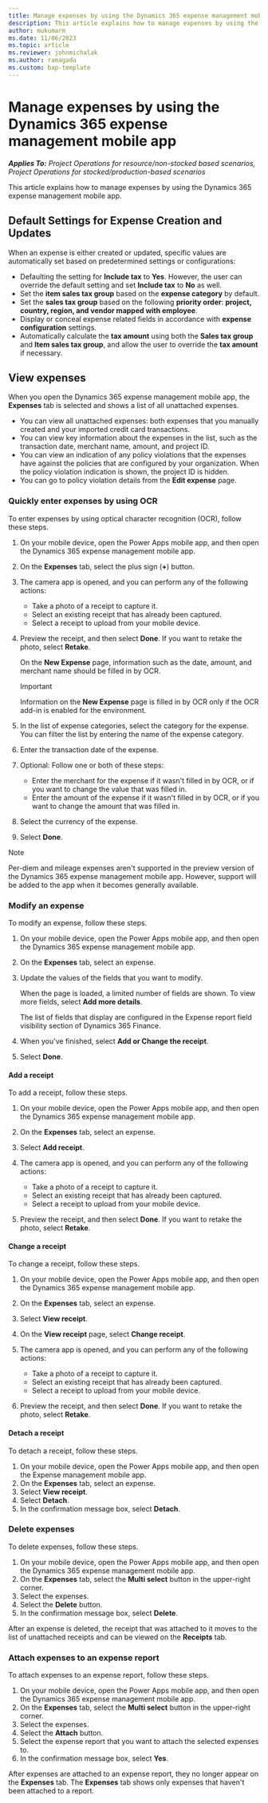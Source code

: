 ```yaml
---
title: Manage expenses by using the Dynamics 365 expense management mobile app
description: This article explains how to manage expenses by using the Dynamics 365 expense management mobile app.
author: mukumarm
ms.date: 11/06/2023
ms.topic: article
ms.reviewer: johnmichalak
ms.author: ramagadu
ms.custom: bap-template
---
```


# Manage expenses by using the Dynamics 365 expense management mobile app

_**Applies To:** Project Operations for resource/non-stocked based scenarios, Project Operations for stocked/production-based scenarios_

This article explains how to manage expenses by using the Dynamics 365 expense management mobile app.

## Default Settings for Expense Creation and Updates

When an expense is either created or updated, specific values are automatically set based on predetermined settings or configurations:

* Defaulting the setting for **Include tax** to **Yes**. However, the user can override the default setting and set **Include tax** to **No** as well.
* Set the **item sales tax group** based on the **expense category** by default.
* Set the **sales tax group** based on the following **priority order**: **project, country, region, and vendor mapped with employee**.
* Display or conceal expense related fields in accordance with **expense configuration** settings.
* Automatically calculate the **tax amount** using both the **Sales tax group** and **Item sales tax group**, and allow the user to override the **tax amount** if necessary.
 
## View expenses

When you open the Dynamics 365 expense management mobile app, the **Expenses** tab is selected and shows a list of all unattached expenses.

* You can view all unattached expenses: both expenses that you manually created and your imported credit card transactions.
* You can view key information about the expenses in the list, such as the transaction date, merchant name, amount, and project ID.
* You can view an indication of any policy violations that the expenses have against the policies that are configured by your organization. When the policy violation indication is shown, the project ID is hidden.
* You can go to policy violation details from the **Edit expense** page.

### Quickly enter expenses by using OCR

To enter expenses by using optical character recognition (OCR), follow these steps.

1. On your mobile device, open the Power Apps mobile app, and then open the Dynamics 365 expense management mobile app.
1. On the **Expenses** tab, select the plus sign (**+**) button.
1. The camera app is opened, and you can perform any of the following actions:

    * Take a photo of a receipt to capture it.
    * Select an existing receipt that has already been captured.
    * Select a receipt to upload from your mobile device.

1. Preview the receipt, and then select **Done**. If you want to retake the photo, select **Retake**.

    On the **New Expense** page, information such as the date, amount, and merchant name should be filled in by OCR.

    > [!IMPORTANT]
    > Information on the **New Expense** page is filled in by OCR only if the OCR add-in is enabled for the environment.

1. In the list of expense categories, select the category for the expense. You can filter the list by entering the name of the expense category.
1. Enter the transaction date of the expense.
1. Optional: Follow one or both of these steps:

    * Enter the merchant for the expense if it wasn't filled in by OCR, or if you want to change the value that was filled in.
    * Enter the amount of the expense if it wasn't filled in by OCR, or if you want to change the amount that was filled in.

1. Select the currency of the expense.
1. Select **Done**.

> [!NOTE]
> Per-diem and mileage expenses aren't supported in the preview version of the Dynamics 365 expense management mobile app. However, support will be added to the app when it becomes generally available.

### Modify an expense

To modify an expense, follow these steps.

1. On your mobile device, open the Power Apps mobile app, and then open the Dynamics 365 expense management mobile app.
1. On the **Expenses** tab, select an expense.
1. Update the values of the fields that you want to modify.

    When the page is loaded, a limited number of fields are shown. To view more fields, select **Add more details**.

    The list of fields that display are configured in the Expense report field visibility section of Dynamics 365 Finance.

1. When you've finished, select **Add or Change the receipt**.
1. Select **Done**.

#### Add a receipt

To add a receipt, follow these steps.

1. On your mobile device, open the Power Apps mobile app, and then open the Dynamics 365 expense management mobile app.
1. On the **Expenses** tab, select an expense.
1. Select **Add receipt**.
1. The camera app is opened, and you can perform any of the following actions:

    * Take a photo of a receipt to capture it.
    * Select an existing receipt that has already been captured.
    * Select a receipt to upload from your mobile device.

1. Preview the receipt, and then select **Done**. If you want to retake the photo, select **Retake**.

#### Change a receipt

To change a receipt, follow these steps.

1. On your mobile device, open the Power Apps mobile app, and then open the Dynamics 365 expense management mobile app.
1. On the **Expenses** tab, select an expense.
1. Select **View receipt**.
1. On the **View receipt** page, select **Change receipt**.
1. The camera app is opened, and you can perform any of the following actions:

    * Take a photo of a receipt to capture it.
    * Select an existing receipt that has already been captured.
    * Select a receipt to upload from your mobile device.

1. Preview the receipt, and then select **Done**. If you want to retake the photo, select **Retake**.

#### Detach a receipt

To detach a receipt, follow these steps.

1. On your mobile device, open the Power Apps mobile app, and then open the Expense management mobile app.
1. On the **Expenses** tab, select an expense.
1. Select **View receipt**.
1. Select **Detach**.
1. In the confirmation message box, select **Detach**.

### Delete expenses

To delete expenses, follow these steps.

1. On your mobile device, open the Power Apps mobile app, and then open the Dynamics 365 expense management mobile app.
1. On the **Expenses** tab, select the **Multi select** button in the upper-right corner.
1. Select the expenses.
1. Select the **Delete** button.
1. In the confirmation message box, select **Delete**.

After an expense is deleted, the receipt that was attached to it moves to the list of unattached receipts and can be viewed on the **Receipts** tab.

### Attach expenses to an expense report

To attach expenses to an expense report, follow these steps.

1. On your mobile device, open the Power Apps mobile app, and then open the Dynamics 365 expense management mobile app.
1. On the **Expenses** tab, select the **Multi select** button in the upper-right corner.
1. Select the expenses.
1. Select the **Attach** button.
1. Select the expense report that you want to attach the selected expenses to.
1. In the confirmation message box, select **Yes**.

After expenses are attached to an expense report, they no longer appear on the **Expenses** tab. The **Expenses** tab shows only expenses that haven't been attached to a report.

